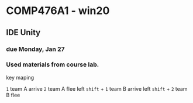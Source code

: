 # COMP476A1 - win20

## IDE Unity

### due Monday, Jan 27

### Used materials from course lab.


key maping

`1` team A arrive
`2` team A flee
left `shift` + `1` team B arrive
left `shift` + `2` team B flee




